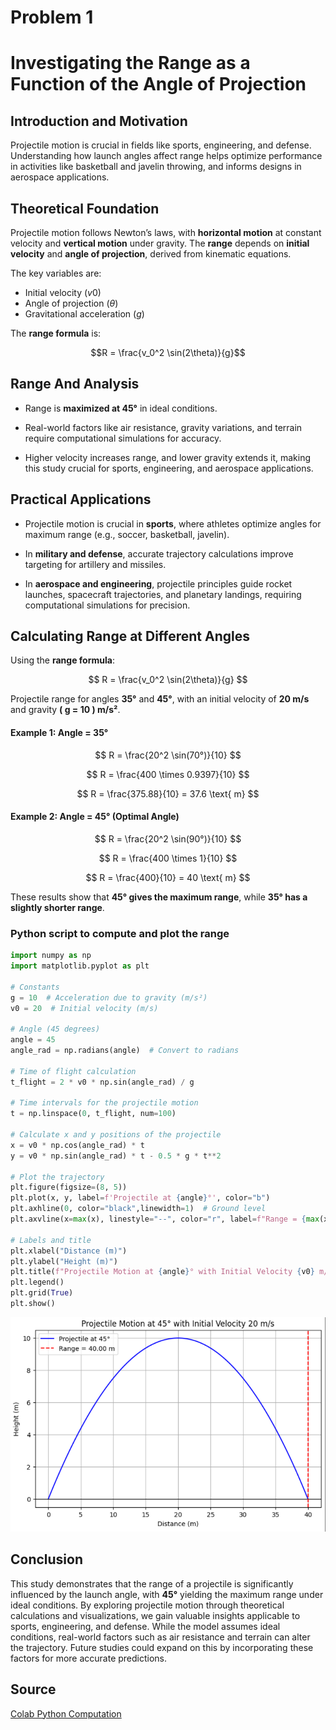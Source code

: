 # Problem 1
# Investigating the Range as a Function of the Angle of Projection


## Introduction and Motivation

Projectile motion is crucial in fields like sports, engineering, and defense. Understanding how launch angles affect range helps optimize performance in activities like basketball and javelin throwing, and informs designs in aerospace applications.

## Theoretical Foundation  

 Projectile motion follows Newton’s laws, with **horizontal motion** at constant velocity and **vertical motion** under gravity. The **range** depends on **initial velocity** and **angle of projection**, derived from kinematic equations.

 The key variables are: 
 
 * Initial velocity ($v0$)
 * Angle of projection ($θ$)
 * Gravitational acceleration ($g$)

The **range formula** is: 

$$R = \frac{v_0^2 \sin(2\theta)}{g}$$

## Range And Analysis
* Range is **maximized at 45°** in ideal conditions.

* Real-world factors like air resistance, gravity variations, and terrain require computational simulations for accuracy. 

* Higher velocity increases range, and lower gravity extends it, making this study crucial for sports, engineering, and aerospace applications.

## Practical Applications  

* Projectile motion is crucial in **sports**, where athletes optimize angles for maximum range (e.g., soccer, basketball, javelin).  

* In **military and defense**, accurate trajectory calculations improve targeting for artillery and missiles.  

* In **aerospace and engineering**, projectile principles guide rocket launches, spacecraft trajectories, and planetary landings, requiring computational simulations for precision.  



## Calculating Range at Different Angles  

Using the **range formula**:  

$$
R = \frac{v_0^2 \sin(2\theta)}{g}
$$

Projectile range for angles **35°** and **45°**, with an initial velocity of **20 m/s** and gravity **\( g = 10 \) m/s²**.  

#### Example 1: **Angle = 35°**  

$$
R = \frac{20^2 \sin(70°)}{10}
$$

$$
R = \frac{400 \times 0.9397}{10}
$$

$$
R = \frac{375.88}{10} = 37.6 \text{ m}
$$

#### Example 2: **Angle = 45°** (Optimal Angle)  

$$
R = \frac{20^2 \sin(90°)}{10}
$$

$$
R = \frac{400 \times 1}{10}
$$

$$
R = \frac{400}{10} = 40 \text{ m}
$$

These results show that **45° gives the maximum range**, while **35° has a slightly shorter range**.


### Python script to compute and plot the range 

```python
import numpy as np
import matplotlib.pyplot as plt

# Constants
g = 10  # Acceleration due to gravity (m/s²)
v0 = 20  # Initial velocity (m/s)

# Angle (45 degrees)
angle = 45
angle_rad = np.radians(angle)  # Convert to radians

# Time of flight calculation
t_flight = 2 * v0 * np.sin(angle_rad) / g

# Time intervals for the projectile motion
t = np.linspace(0, t_flight, num=100)

# Calculate x and y positions of the projectile
x = v0 * np.cos(angle_rad) * t
y = v0 * np.sin(angle_rad) * t - 0.5 * g * t**2

# Plot the trajectory
plt.figure(figsize=(8, 5))
plt.plot(x, y, label=f'Projectile at {angle}°', color="b")
plt.axhline(0, color="black",linewidth=1)  # Ground level
plt.axvline(x=max(x), linestyle="--", color="r", label=f"Range = {max(x):.2f} m")

# Labels and title
plt.xlabel("Distance (m)")
plt.ylabel("Height (m)")
plt.title(f"Projectile Motion at {angle}° with Initial Velocity {v0} m/s")
plt.legend()
plt.grid(True)
plt.show()
```
![alt text](image-2.png)

## Conclusion

This study demonstrates that the range of a projectile is significantly influenced by the launch angle, with **45°** yielding the maximum range under ideal conditions. By exploring projectile motion through theoretical calculations and visualizations, we gain valuable insights applicable to sports, engineering, and defense. While the model assumes ideal conditions, real-world factors such as air resistance and terrain can alter the trajectory. Future studies could expand on this by incorporating these factors for more accurate predictions.

## Source
[Colab Python Computation](https://colab.research.google.com/drive/1tRIRwlVz-um7t8zBhD_DcY86myED9WIK?usp=sharing)

